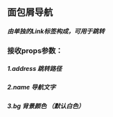 ##  面包屑导航
##### 由单独的Link标签构成，可用于跳转
### 接收props参数：
##### 1.address  跳转路径   
##### 2.name  导航文字   
##### 3.bg    背景颜色   （默认白色）
